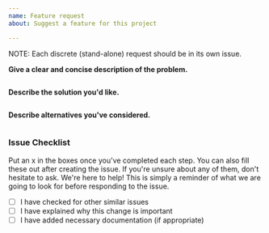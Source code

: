 ```yaml
---
name: Feature request
about: Suggest a feature for this project

---
```


NOTE: Each discrete (stand-alone) request should be in its own issue.

**Give a clear and concise description of the problem.**

```

```

**Describe the solution you'd like.**

```

```

**Describe alternatives you've considered.**

```

```


### Issue Checklist

Put an x in the boxes once you've completed each step. You can also fill these out after creating the issue. If you're unsure about any of them, don't hesitate to ask. We're here to help! This is simply a reminder of what we are going to look for before responding to the issue.

- [ ] I have checked for other similar issues
- [ ] I have explained why this change is important
- [ ] I have added necessary documentation (if appropriate)
